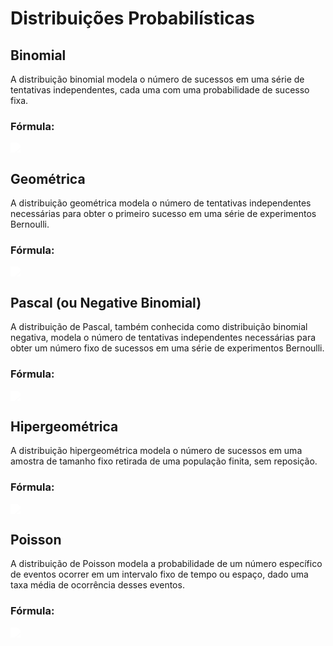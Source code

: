 <!DOCTYPE html>
<html lang="pt">
<head>
<meta charset="UTF-8">
<meta name="viewport" content="width=device-width, initial-scale=1.0">
<title>Fórmulas com Texto em Branco</title>
</head>
<body>

<h1>Distribuições Probabilísticas</h1>

<h2>Binomial</h2>
<p>A distribuição binomial modela o número de sucessos em uma série de tentativas independentes, cada uma com uma probabilidade de sucesso fixa.</p>
<h3>Fórmula:</h3>
<p><img src="https://latex.codecogs.com/svg.latex?P(X%20%3D%20k)%20%3D%20%5Cbinom%7Bn%7D%7Bk%7D%20%5Ccdot%20p%5Ek%20%5Ccdot%20(1-p)%5E%7Bn-k%7D" style="filter: brightness(0) invert(1);"></p>

<h2>Geométrica</h2>
<p>A distribuição geométrica modela o número de tentativas independentes necessárias para obter o primeiro sucesso em uma série de experimentos Bernoulli.</p>
<h3>Fórmula:</h3>
<p><img src="https://latex.codecogs.com/svg.latex?P(X%20%3D%20k)%20%3D%20(1-p)%5E%7Bk-1%7D%20%5Ccdot%20p" style="filter: brightness(0) invert(1);"></p>

<h2>Pascal (ou Negative Binomial)</h2>
<p>A distribuição de Pascal, também conhecida como distribuição binomial negativa, modela o número de tentativas independentes necessárias para obter um número fixo de sucessos em uma série de experimentos Bernoulli.</p>
<h3>Fórmula:</h3>
<p><img src="https://latex.codecogs.com/svg.latex?P(X%20%3D%20k)%20%3D%20%5Cbinom%7Bk-1%7D%7Br-1%7D%20%5Ccdot%20p%5Er%20%5Ccdot%20(1-p)%5E%7Bk-r%7D" style="filter: brightness(0) invert(1);"></p>

<h2>Hipergeométrica</h2>
<p>A distribuição hipergeométrica modela o número de sucessos em uma amostra de tamanho fixo retirada de uma população finita, sem reposição.</p>
<h3>Fórmula:</h3>
<p><img src="https://latex.codecogs.com/svg.latex?P(X%20%3D%20k)%20%3D%20%5Cfrac%7B%5Cbinom%7Ba%7D%7Bk%7D%20%5Ccdot%20%5Cbinom%7Bb%7D%7Bn-k%7D%7D%7B%5Cbinom%7Ba&plus;b%7D%7Bn%7D%7D" style="filter: brightness(0) invert(1);"></p>

<h2>Poisson</h2>
<p>A distribuição de Poisson modela a probabilidade de um número específico de eventos ocorrer em um intervalo fixo de tempo ou espaço, dado uma taxa média de ocorrência desses eventos.</p>
<h3>Fórmula:</h3>
<p><img src="https://latex.codecogs.com/svg.latex?P(X%20%3D%20k)%20%3D%20%5Cfrac%7Be%5E%7B-%5Clambda%7D%20%5Clambda%5Ek%7D%7Bk%21%7D" style="filter: brightness(0) invert(1);"></p>

</body>
</html>